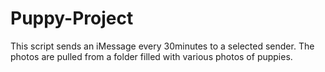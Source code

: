 # Puppy-Project
This script sends an iMessage every 30minutes to a selected sender. The photos are pulled from a folder filled with various photos of puppies.
